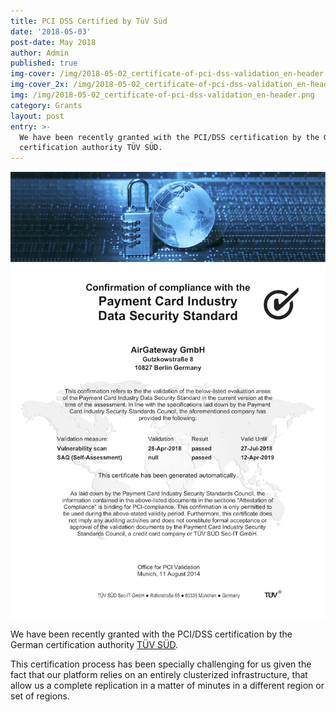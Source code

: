 ```yaml
---
title: PCI DSS Certified by TüV Süd
date: '2018-05-03'
post-date: May 2018
author: Admin
published: true
img-cover: /img/2018-05-02_certificate-of-pci-dss-validation_en-header.png
img-cover_2x: /img/2018-05-02_certificate-of-pci-dss-validation_en-header.png
img: /img/2018-05-02_certificate-of-pci-dss-validation_en-header.png
category: Grants
layout: post
entry: >-
  We have been recently granted with the PCI/DSS certification by the German
  certification authority TÜV SÜD.
---
```

![PCI-DSS certification](/img/2018-05-02_certificate-of-pci-dss-validation_en.png)

We have been recently granted with the PCI/DSS certification by the German certification authority [TÜV SÜD](https://www.tuv-sud.com/).

This certification process has been specially challenging for us given the fact that our platform relies on an entirely clusterized infrastructure, that allow us a complete replication in a matter of minutes in a different region or set of regions.
